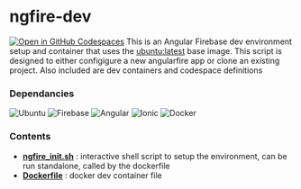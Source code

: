 # ngfire-dev

[![Open in GitHub Codespaces](https://github.com/codespaces/badge.svg)](https://codespaces.new/cdyn/ngfire-dev)
This is an Angular Firebase dev environment setup and container that uses the [ubuntu:latest]() base image. This script is designed to either configigure a new angularfire app or clone an existing project. Also included are dev containers and codespace definitions

### Dependancies

![Ubuntu](https://img.shields.io/badge/Ubuntu-E95420?style=for-the-badge&logo=ubuntu&logoColor=white)  ![Firebase](https://img.shields.io/badge/firebase-%23039BE5.svg?style=for-the-badge&logo=firebase)  ![Angular](https://img.shields.io/badge/angular-%23DD0031.svg?style=for-the-badge&logo=angular&logoColor=white) ![Ionic](https://img.shields.io/badge/Ionic-%233880FF.svg?style=for-the-badge&logo=Ionic&logoColor=white) ![Docker](https://img.shields.io/badge/docker-%230db7ed.svg?style=for-the-badge&logo=docker&logoColor=white) 

### Contents
* __[ngfire_init.sh](https://github.com/cdyn/ngfire-dev/ngfire_init.sh)__ : interactive shell script to setup the environment, can be run standalone, called by the dockerfile
* __[Dockerfile](https://github.com/cdyn/ngfire-dev/ngfire_init.sh)__ : docker dev container file
